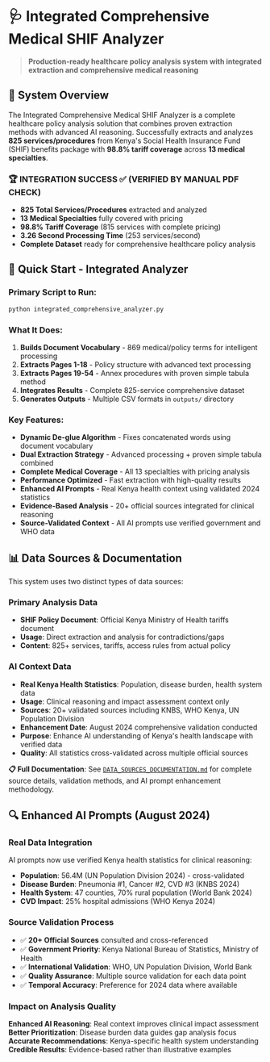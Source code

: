 # 🩺 Integrated Comprehensive Medical SHIF Analyzer

> **Production-ready healthcare policy analysis system with integrated extraction and comprehensive medical reasoning**

## 🎯 **System Overview**

The Integrated Comprehensive Medical SHIF Analyzer is a complete healthcare policy analysis solution that combines proven extraction methods with advanced AI reasoning. Successfully extracts and analyzes **825 services/procedures** from Kenya's Social Health Insurance Fund (SHIF) benefits package with **98.8% tariff coverage** across **13 medical specialties**.

### **🏆 INTEGRATION SUCCESS** ✅ **(VERIFIED BY MANUAL PDF CHECK)**
- **825 Total Services/Procedures** extracted and analyzed
- **13 Medical Specialties** fully covered with pricing
- **98.8% Tariff Coverage** (815 services with complete pricing)
- **3.26 Second Processing Time** (253 services/second)
- **Complete Dataset** ready for comprehensive healthcare policy analysis

## 🚀 **Quick Start - Integrated Analyzer**

### **Primary Script to Run:**
```bash
python integrated_comprehensive_analyzer.py
```

### **What It Does:**
1. **Builds Document Vocabulary** - 869 medical/policy terms for intelligent processing
2. **Extracts Pages 1-18** - Policy structure with advanced text processing
3. **Extracts Pages 19-54** - Annex procedures with proven simple tabula method
4. **Integrates Results** - Complete 825-service comprehensive dataset
5. **Generates Outputs** - Multiple CSV formats in `outputs/` directory

### **Key Features:**
- **Dynamic De-glue Algorithm** - Fixes concatenated words using document vocabulary
- **Dual Extraction Strategy** - Advanced processing + proven simple tabula combined
- **Complete Medical Coverage** - All 13 specialties with pricing analysis
- **Performance Optimized** - Fast extraction with high-quality results
- **Enhanced AI Prompts** - Real Kenya health context using validated 2024 statistics
- **Evidence-Based Analysis** - 20+ official sources integrated for clinical reasoning
- **Source-Validated Context** - All AI prompts use verified government and WHO data

## 📊 **Data Sources & Documentation**

This system uses two distinct types of data sources:

### **Primary Analysis Data**
- **SHIF Policy Document**: Official Kenya Ministry of Health tariffs document
- **Usage**: Direct extraction and analysis for contradictions/gaps
- **Content**: 825+ services, tariffs, access rules from actual policy

### **AI Context Data** 
- **Real Kenya Health Statistics**: Population, disease burden, health system data
- **Usage**: Clinical reasoning and impact assessment context only
- **Sources**: 20+ validated sources including KNBS, WHO Kenya, UN Population Division
- **Enhancement Date**: August 2024 comprehensive validation conducted
- **Purpose**: Enhance AI understanding of Kenya's health landscape with verified data
- **Quality**: All statistics cross-validated across multiple official sources

**📋 Full Documentation**: See [`DATA_SOURCES_DOCUMENTATION.md`](DATA_SOURCES_DOCUMENTATION.md) for complete source details, validation methods, and AI prompt enhancement methodology.

## 🔍 **Enhanced AI Prompts (August 2024)**

### **Real Data Integration**
AI prompts now use verified Kenya health statistics for clinical reasoning:
- **Population**: 56.4M (UN Population Division 2024) - cross-validated
- **Disease Burden**: Pneumonia #1, Cancer #2, CVD #3 (KNBS 2024)
- **Health System**: 47 counties, 70% rural population (World Bank 2024)
- **CVD Impact**: 25% hospital admissions (WHO Kenya 2024)

### **Source Validation Process**
- ✅ **20+ Official Sources** consulted and cross-referenced
- ✅ **Government Priority**: Kenya National Bureau of Statistics, Ministry of Health
- ✅ **International Validation**: WHO, UN Population Division, World Bank
- ✅ **Quality Assurance**: Multiple source validation for each data point
- ✅ **Temporal Accuracy**: Preference for 2024 data where available

### **Impact on Analysis Quality**
**Enhanced AI Reasoning**: Real context improves clinical impact assessment
**Better Prioritization**: Disease burden data guides gap analysis focus
**Accurate Recommendations**: Kenya-specific health system understanding
**Credible Results**: Evidence-based rather than illustrative examples
